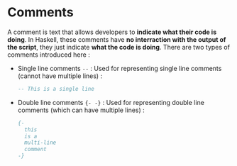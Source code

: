 # Comments 
A comment is text that allows developers to **indicate what their code is doing**. In Haskell, these comments have **no interraction with the output of the script**, they just indicate **what the code is doing**. There are two types of comments introduced here : 

- Single line comments `--` : Used for representing single line comments (cannot have multiple lines) :
  ```hs
  -- This is a single line
  ```
- Double line comments `{- -}` : Used for representing double line comments (which can have multiple lines) : 
  ```hs
  {- 
    this 
    is a
    multi-line
    comment
  -}
  ```
